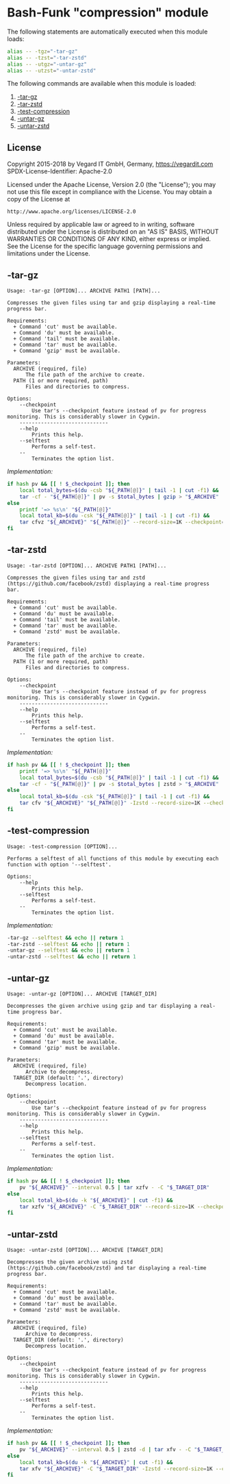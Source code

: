 # Bash-Funk "compression" module

[//]: # (THIS FILE IS GENERATED BY BASH-FUNK GENERATOR)

The following statements are automatically executed when this module loads:

```bash
alias -- -tgz="-tar-gz"
alias -- -tzst="-tar-zstd"
alias -- -utgz="-untar-gz"
alias -- -utzst="-untar-zstd"
```

The following commands are available when this module is loaded:

1. [-tar-gz](#-tar-gz)
1. [-tar-zstd](#-tar-zstd)
1. [-test-compression](#-test-compression)
1. [-untar-gz](#-untar-gz)
1. [-untar-zstd](#-untar-zstd)


## <a name="license"></a>License

Copyright 2015-2018 by Vegard IT GmbH, Germany, https://vegardit.com
SPDX-License-Identifier: Apache-2.0

Licensed under the Apache License, Version 2.0 (the "License");
you may not use this file except in compliance with the License.
You may obtain a copy of the License at

    http://www.apache.org/licenses/LICENSE-2.0

Unless required by applicable law or agreed to in writing, software
distributed under the License is distributed on an "AS IS" BASIS,
WITHOUT WARRANTIES OR CONDITIONS OF ANY KIND, either express or implied.
See the License for the specific language governing permissions and
limitations under the License.


## <a name="-tar-gz"></a>-tar-gz

```
Usage: -tar-gz [OPTION]... ARCHIVE PATH1 [PATH]...

Compresses the given files using tar and gzip displaying a real-time progress bar.

Requirements:
  + Command 'cut' must be available.
  + Command 'du' must be available.
  + Command 'tail' must be available.
  + Command 'tar' must be available.
  + Command 'gzip' must be available.

Parameters:
  ARCHIVE (required, file)
      The file path of the archive to create.
  PATH (1 or more required, path)
      Files and directories to compress.

Options:
    --checkpoint 
        Use tar's --checkpoint feature instead of pv for progress monitoring. This is considerably slower in Cygwin.
    -----------------------------
    --help 
        Prints this help.
    --selftest 
        Performs a self-test.
    --
        Terminates the option list.
```

*Implementation:*
```bash
if hash pv && [[ ! $_checkpoint ]]; then
    local total_bytes=$(du -csb "${_PATH[@]}" | tail -1 | cut -f1) &&
    tar -cf - "${_PATH[@]}" | pv -s $total_bytes | gzip > "$_ARCHIVE"
else
    printf '=> %s\n' "${_PATH[@]}"
    local total_kb=$(du -csk "${_PATH[@]}" | tail -1 | cut -f1) &&
    tar cfvz "${_ARCHIVE}" "${_PATH[@]}" --record-size=1K --checkpoint="$(($total_kb/100))" --checkpoint-action=exec=" printf '%3d/100%%\r' \$((100*\$TAR_CHECKPOINT/$total_kb)) " --totals
fi
```


## <a name="-tar-zstd"></a>-tar-zstd

```
Usage: -tar-zstd [OPTION]... ARCHIVE PATH1 [PATH]...

Compresses the given files using tar and zstd (https://github.com/facebook/zstd) displaying a real-time progress bar.

Requirements:
  + Command 'cut' must be available.
  + Command 'du' must be available.
  + Command 'tail' must be available.
  + Command 'tar' must be available.
  + Command 'zstd' must be available.

Parameters:
  ARCHIVE (required, file)
      The file path of the archive to create.
  PATH (1 or more required, path)
      Files and directories to compress.

Options:
    --checkpoint 
        Use tar's --checkpoint feature instead of pv for progress monitoring. This is considerably slower in Cygwin.
    -----------------------------
    --help 
        Prints this help.
    --selftest 
        Performs a self-test.
    --
        Terminates the option list.
```

*Implementation:*
```bash
if hash pv && [[ ! $_checkpoint ]]; then
    printf '=> %s\n' "${_PATH[@]}"
    local total_bytes=$(du -csb "${_PATH[@]}" | tail -1 | cut -f1) &&
    tar -cf - "${_PATH[@]}" | pv -s $total_bytes | zstd > "$_ARCHIVE"
else
    local total_kb=$(du -csk "${_PATH[@]}" | tail -1 | cut -f1) &&
    tar cfv "${_ARCHIVE}" "${_PATH[@]}" -Izstd --record-size=1K --checkpoint="$(($total_kb/100))" --checkpoint-action=exec=" printf '%3d/100%%\r' \$((100*\$TAR_CHECKPOINT/$total_kb)) " --totals
fi
```


## <a name="-test-compression"></a>-test-compression

```
Usage: -test-compression [OPTION]...

Performs a selftest of all functions of this module by executing each function with option '--selftest'.

Options:
    --help 
        Prints this help.
    --selftest 
        Performs a self-test.
    --
        Terminates the option list.
```

*Implementation:*
```bash
-tar-gz --selftest && echo || return 1
-tar-zstd --selftest && echo || return 1
-untar-gz --selftest && echo || return 1
-untar-zstd --selftest && echo || return 1
```


## <a name="-untar-gz"></a>-untar-gz

```
Usage: -untar-gz [OPTION]... ARCHIVE [TARGET_DIR]

Decompresses the given archive using gzip and tar displaying a real-time progress bar.

Requirements:
  + Command 'cut' must be available.
  + Command 'du' must be available.
  + Command 'tar' must be available.
  + Command 'gzip' must be available.

Parameters:
  ARCHIVE (required, file)
      Archive to decompress.
  TARGET_DIR (default: '.', directory)
      Decompress location.

Options:
    --checkpoint 
        Use tar's --checkpoint feature instead of pv for progress monitoring. This is considerably slower in Cygwin.
    -----------------------------
    --help 
        Prints this help.
    --selftest 
        Performs a self-test.
    --
        Terminates the option list.
```

*Implementation:*
```bash
if hash pv && [[ ! $_checkpoint ]]; then
    pv "${_ARCHIVE}" --interval 0.5 | tar xzfv - -C "$_TARGET_DIR"
else
    local total_kb=$(du -k "${_ARCHIVE}" | cut -f1) &&
    tar xzfv "${_ARCHIVE}" -C "$_TARGET_DIR" --record-size=1K --checkpoint="$(($total_kb/100))" --checkpoint-action=exec=" printf '%3d/100%%\r' \$((100*\$TAR_CHECKPOINT/$total_kb)) " --totals
fi
```


## <a name="-untar-zstd"></a>-untar-zstd

```
Usage: -untar-zstd [OPTION]... ARCHIVE [TARGET_DIR]

Decompresses the given archive using zstd (https://github.com/facebook/zstd) and tar displaying a real-time progress bar.

Requirements:
  + Command 'cut' must be available.
  + Command 'du' must be available.
  + Command 'tar' must be available.
  + Command 'zstd' must be available.

Parameters:
  ARCHIVE (required, file)
      Archive to decompress.
  TARGET_DIR (default: '.', directory)
      Decompress location.

Options:
    --checkpoint 
        Use tar's --checkpoint feature instead of pv for progress monitoring. This is considerably slower in Cygwin.
    -----------------------------
    --help 
        Prints this help.
    --selftest 
        Performs a self-test.
    --
        Terminates the option list.
```

*Implementation:*
```bash
if hash pv && [[ ! $_checkpoint ]]; then
    pv "${_ARCHIVE}" --interval 0.5 | zstd -d | tar xfv - -C "$_TARGET_DIR"
else
    local total_kb=$(du -k "${_ARCHIVE}" | cut -f1) &&
    tar xfv "${_ARCHIVE}" -C "$_TARGET_DIR" -Izstd --record-size=1K --checkpoint="$(($total_kb/100))" --checkpoint-action=exec=" printf '%3d/100%%\r' \$((100*\$TAR_CHECKPOINT/$total_kb)) " --totals
fi
```
